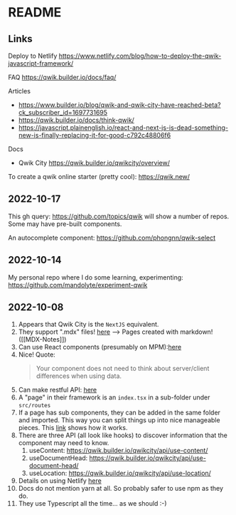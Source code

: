 # README

## Links

Deploy to Netlify
https://www.netlify.com/blog/how-to-deploy-the-qwik-javascript-framework/

FAQ
https://qwik.builder.io/docs/faq/

Articles
- https://www.builder.io/blog/qwik-and-qwik-city-have-reached-beta?ck_subscriber_id=1697731695
- https://qwik.builder.io/docs/think-qwik/
- https://javascript.plainenglish.io/react-and-next-js-is-dead-something-new-is-finally-replacing-it-for-good-c792c48806f6

Docs
- Qwik City https://qwik.builder.io/qwikcity/overview/

To create a qwik online starter (pretty cool):
https://qwik.new/

## 2022-10-17

This gh query: https://github.com/topics/qwik
will show a number of repos. Some may have pre-built components.

An autocomplete component:
https://github.com/phongnn/qwik-select



## 2022-10-14

My personal repo where I do some learning, experimenting:
https://github.com/mandolyte/experiment-qwik



## 2022-10-08

1. Appears that Qwik City is the `NextJS` equivalent.
2. They support ".mdx" files! [here](https://qwik.builder.io/qwikcity/routing/overview/#implementing-a-component) --> Pages created with markdown! ([[MDX-Notes]])
3. Can use React components (presumably on MPM):[here](https://qwik.builder.io/docs/faq/#can-i-enjoy-the-rich-react-ecosystem)
4. Nice! Quote:
   > Your component does not need to think about server/client differences when using data.
5. Can make restful API: [here](https://qwik.builder.io/qwikcity/data/endpoints/)
6. A "page" in their framework is an `index.tsx` in a sub-folder under `src/routes`
7. If a page has sub components, they can be added in the same folder and imported. This way you can split things up into nice manageable pieces. This [link](https://qwik.builder.io/qwikcity/content/component/) shows how it works.
8. There are three API (all look like hooks) to discover information that the component may need to know.
	1. useContent: https://qwik.builder.io/qwikcity/api/use-content/
	2. useDocumentHead: https://qwik.builder.io/qwikcity/api/use-document-head/
	3. useLocation: https://qwik.builder.io/qwikcity/api/use-location/
9. Details on using Netlify [here](https://qwik.builder.io/qwikcity/adaptors/netlify-edge/)
10. Docs do not mention yarn at all. So probably safer to use npm as they do.
11. They use Typescript all the time... as we should :-)


